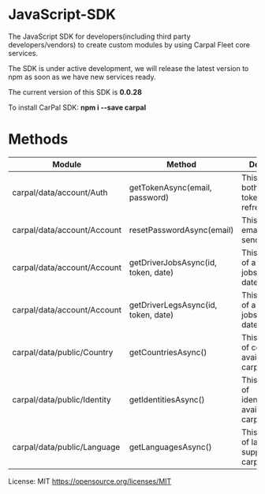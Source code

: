 # JavaScript-SDK
The JavaScript SDK for developers(including third party developers/vendors) to create custom modules by using Carpal Fleet core services.

The SDK is under active development, we will release the latest version to npm as soon as we have new services ready.

The current version of this SDK is **0.0.28**

To install CarPal SDK: **npm i --save carpal**

# Methods

| Module                        | Method                                | Description                                                          |
| ----------------------------- |---------------------------------------| ---------------------------------------------------------------------|
| carpal/data/account/Auth      | getTokenAsync(email, password)        | This returns the both access token and refresh token                 |
| carpal/data/account/Account   | resetPasswordAsync(email)             | This will call the email service to send out a link                  |
| carpal/data/account/Account   | getDriverJobsAsync(id, token, date)   | This returns list of a driver's jobs for given date                  |
| carpal/data/account/Account   | getDriverLegsAsync(id, token, date)   | This returns list of a driver's jobs for given date                  |
| carpal/data/public/Country    | getCountriesAsync()                   | This returns list of countries available for carpal services         |
| carpal/data/public/Identity   | getIdentitiesAsync()                  | This returns list of identities(cities) available for carpal services|
| carpal/data/public/Language   | getLanguagesAsync()                   | This returns list of languages supported by carpal system            |


License: MIT https://opensource.org/licenses/MIT

